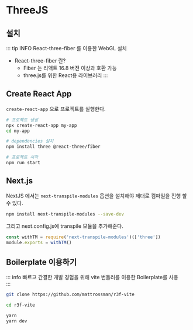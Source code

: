 # ThreeJS 

## 설치   
::: tip INFO
React-three-fiber 를 이용한 WebGL 설치
* React-three-fiber 란?
  * Fiber 는 리액트 16.8 버전 이상과 호환 가능
  * three.js를 위한 React용 라이브러리
:::

## Create React App
`create-react-app` 으로 프로젝트를 실행한다.
```sh
# 프로젝트 생성
npx create-react-app my-app
cd my-app

# dependencies 설치
npm install three @react-three/fiber

# 프로젝트 시작
npm run start
```   

## Next.js
NextJS 에서는 `next-transpile-modules` 옵션을 설치해야 제대로 컴파일을 진행 할 수 있다.

```sh   
npm install next-transpile-modules --save-dev
```   
그리고 next.config.js에 transpile 모듈을 추가해준다.


```javascript
const withTM = require('next-transpile-modules')(['three'])
module.exports = withTM()
```   

## Boilerplate 이용하기
::: info
빠르고 간결한 개발 경험을 위해 vite 번들러를 이용한 Boilerplate를 사용   
:::   

```sh   
git clone https://github.com/mattrossman/r3f-vite

cd r3f-vite

yarn
yarn dev
```   
<script setup>
  import Comment from '../../.vitepress/components/Comment.vue'
</script>
<Comment />